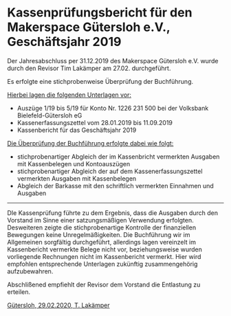 # Kassenprüfungsbericht für den Makerspace Gütersloh e.V., Geschäftsjahr 2019

Der Jahresabschluss per 31.12.2019 des Makerspace Gütersloh e.V. wurde durch den Revisor Tim Lakämper am 27.02. durchgeführt.

Es erfolgte eine stichprobenweise Überprüfung der Buchführung.

<u>Hierbei lagen die folgenden Unterlagen vor:</u>
- Auszüge 1/19 bis 5/19 für Konto Nr. 1226 231 500 bei der Volksbank Bielefeld-Gütersloh eG
- Kassenerfassungszettel vom 28.01.2019 bis 11.09.2019
- Kassenbericht für das Geschäftsjahr 2019

<u>Die Überprüfung der Buchführung erfolgte dabei wie folgt:</u>
- stichprobenartiger Abgleich der im Kassenbricht vermerkten Ausgaben mit Kassenbelegen und Kontoauszügen
- stichprobenartiger Abgleich der auf dem Kassenerfassungszettel vermerkten Ausgaben mit Kassenbelegen
- Abgleich der Barkasse mit den schriftlich vermerkten Einnahmen und Ausgaben

---

DIe Kassenprüfung führte zu dem Ergebnis, dass die Ausgaben durch den Vorstand im Sinne einer satzungsmäßigen Verwendung erfolgten. Desweiteren zeigte die stichprobenartige Kontrolle der finanziellen Bewegungen keine Unregelmäßigkeiten. Die Buchführung wir im Allgemeinen sorgfältig durchgeführt, allerdings lagen vereinzelt im Kassenbericht vermerkte Belege nicht vor, beziehungsweise wurden vorliegende Rechnungen nicht im Kassenbericht vermerkt. Hier wird empfohlen entsprechende Unterlagen zukünftig zusammengehörig aufzubewahren.

Abschlißened empfiehlt der Revisor dem Vorstand die Entlastung zu erteilen.

<u>Gütersloh, 29.02.2020, T. Lakämper</u>